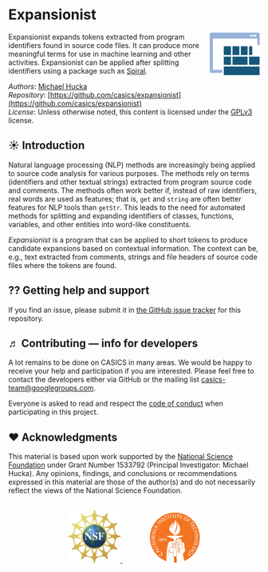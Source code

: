 Expansionist
============

<img width="100px" align="right" src=".graphics/casics-logo-small.svg">

Expansionist expands tokens extracted from program identifiers found in source code files. It can produce more meaningful terms for use in machine learning and other activities.  Expansionist can be applied after splitting identifiers using a package such as [Spiral](https://github.com/casics/spiral).

*Authors*:      [Michael Hucka](http://github.com/mhucka)<br>
*Repository*:   [https://github.com/casics/expansionist](https://github.com/casics/expansionist)<br>
*License*:      Unless otherwise noted, this content is licensed under the [GPLv3](https://www.gnu.org/licenses/gpl-3.0.en.html) license.

☀ Introduction
-----------------------------

Natural language processing (NLP) methods are increasingly being applied to source code analysis for various purposes.  The methods rely on terms (identifiers and other textual strings) extracted from program source code and comments.  The methods often work better if, instead of raw identifiers, real words are used as features; that is, `get` and `string` are often better features for NLP tools than `getStr`.  This leads to the need for automated methods for splitting and expanding identifiers of classes, functions, variables, and other entities into word-like constituents.

_Expansionist_ is a program that can be applied to short tokens to produce candidate expansions based on contextual information.  The context can be, e.g., text extracted from comments, strings and file headers of source code files where the tokens are found.


⁇ Getting help and support
--------------------------

If you find an issue, please submit it in [the GitHub issue tracker](https://github.com/casics/expansionist/issues) for this repository.

♬ Contributing &mdash; info for developers
------------------------------------------

A lot remains to be done on CASICS in many areas.  We would be happy to receive your help and participation if you are interested.  Please feel free to contact the developers either via GitHub or the mailing list [casics-team@googlegroups.com](casics-team@googlegroups.com).

Everyone is asked to read and respect the [code of conduct](CONDUCT.md) when participating in this project.

❤️ Acknowledgments
------------------

This material is based upon work supported by the [National Science Foundation](https://nsf.gov) under Grant Number 1533792 (Principal Investigator: Michael Hucka).  Any opinions, findings, and conclusions or recommendations expressed in this material are those of the author(s) and do not necessarily reflect the views of the National Science Foundation.

<br>
<div align="center">
  <a href="https://www.nsf.gov">
    <img width="105" height="105" src=".graphics/NSF.svg">
  </a>
  &nbsp;&nbsp;&nbsp;&nbsp;&nbsp;&nbsp;
  &nbsp;&nbsp;&nbsp;&nbsp;&nbsp;&nbsp;
  <a href="https://www.caltech.edu">
    <img width="100" height="100" src=".graphics/caltech-round.svg">
  </a>
</div>
